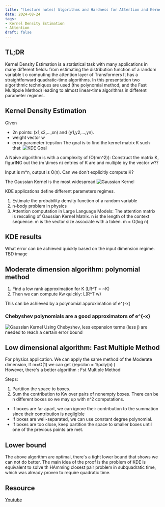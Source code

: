 ```yaml
---
title: "[Lecture notes] Algorithms and Hardness for Attention and Kernel Density Estimation" 
date: 2024-08-24
tags: 
- Kernel Density Estimation
- Attention
draft: false 
---
```


## TL;DR
Kernel Density Estimation is a statistical task with many applications in many different fields: from estimating the distribution function of a random variable t o computing the attention layer of Transformers
It has a straightforward quadratic-time algorithms. In this presentation two algorithmic techniques are used (the polynomial method, and the Fast Multipole Method) leading to almost linear-time algorithms in different parameter regimes.

## Kernel Density Estimation
Given 
* 2n points: \(x1,x2,...,xn\) and \(y1,y2,...,yn\).
* weight vector w
* error parameter \epsilon
The goal is to find the kernel matrix K such that:
![KDE Goal](/posts/content/posts/20240824_algorithms_and_hardness_for_attention_and_kernel_density_estimation/kde_goal.png)

A Naive algorithm is with a complexity of  \(O(mn^2)\): Construct the matrix K, figurING out the \(m \times n\) entries of K are and multiple by the vector w??

Input is m*n, output is O(n).
Can we don't explicitly compute K?

The Gaussian Kernel is the most widespread 
![Gaussian Kernel](/posts/content/posts/20240824_algorithms_and_hardness_for_attention_and_kernel_density_estimation/gaussian_kernler_function.png)

KDE applications define different parameters regimes. 
1. Estimate the probability density function of a random variable
2. n-body problem in physics
3. Attention computation in Large Language Models: The attention matrix is rescaling of Gaussian Kernel Matrix. n is the length of the context sequence. m is the vector size associate with a token. m = O(log n)

## KDE results
What error can be achieved quickly based on the input dimension regime.  
TBD image

## Moderate dimension algorithm: polynomial method
1. Find a low rank approximation for K (LR^T = ~K)
2. Then we can compute Kw quickly: L(R^T w)

This can be achieved by a polynomial approximation of e^{-x}

### Chebyshev polynomials are a good approximators of e^{-x}
![Gaussian Kernel](/posts/content/posts/20240824_algorithms_and_hardness_for_attention_and_kernel_density_estimation/e_-x_polynimials_approximation.png)
Using Chebyshev, less expansion terms (less j) are needed to reach a certain error bound


## Low dimensional algorithm: Fast Multiple Method
For physics application.
We can apply the same method of the Moderate dimension,
If m=O(1) we can get \(\epsilon = 1/poly(n) \)  
However, there's a better algorithm : Fst Multiple Method

Steps:
1. Partition the space to boxes.
2. Sum the contribution to Kw over pairs of nonempty boxes.
There can be n different boxes so we may up with n^2 computations. 

* If boxes are far apart, we can ignore their contribution to the summation since their contribution is negligible
* If boxes are well-separated, we can use constant degree polynomial.
* If boxes are too close, keep partition the space to smaller boxes until one of the previous points are met. 

## Lower bound
The above algorithm are optimal, there's a tight lower bound that shows we can not do better.
The main idea of the proof is the problem of KDE is equivalent to solve th HAmming closest pair problem in subquadratic time, which was already proven to require quadratic time. 


## Resource
[Youtube](https://www.youtube.com/watch?v=6Dsf1E6ZGP8)